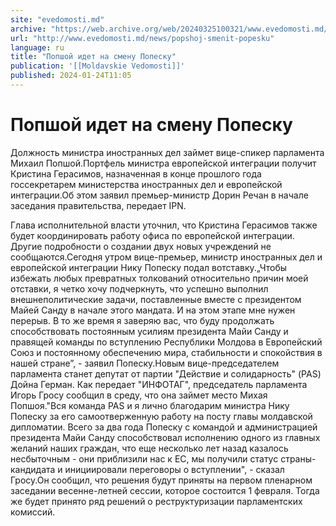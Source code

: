```yaml
---
site: "evedomosti.md"
archive: "https://web.archive.org/web/20240325100321/www.evedomosti.md/news/popshoj-smenit-popesku"
url: "http://www.evedomosti.md/news/popshoj-smenit-popesku"
language: ru
title: "Попшой идет на смену Попеску"
publication: '[[Moldavskie Vedomosti]]'
published: 2024-01-24T11:05
---
```


# Попшой идет на смену Попеску

Должность министра иностранных дел займет вице-спикер парламента Михаил Попшой.Портфель министра европейской интеграции получит Кристина Герасимов, назначенная в конце прошлого года госсекретарем министерства иностранных дел и европейской интеграции.Об этом заявил премьер-министр Дорин Речан в начале заседания правительства, передает IPN.

Глава исполнительной власти уточнил, что Кристина Герасимов также будет координировать работу офиса по европейской интеграции. Другие подробности о создании двух новых учреждений не сообщаются.Сегодня утром вице-премьер, министр иностранных дел и европейской интеграции Нику Попеску подал вотставку.„Чтобы избежать любых превратных толкований относительно причин моей отставки, я четко хочу подчеркнуть, что успешно выполнил внешнеполитические задачи, поставленные вместе с президентом Майей Санду в начале этого мандата. И на этом этапе мне нужен перерыв. В то же время я заверяю вас, что буду продолжать способствовать постоянным усилиям президента Майи Санду и правящей команды по вступлению Республики Молдова в Европейский Союз и постоянному обеспечению мира, стабильности и спокойствия в нашей стране”, - заявил Попеску.Новым вице-председателем парламента станет депутат от партии "Действие и солидарность" (PAS) Дойна Герман. Как передает "ИНФОТАГ", председатель парламента Игорь Гросу сообщил в среду, что она займет место Михая Попшоя."Вся команда PAS и я лично благодарим министра Нику Попеску за его самоотверженную работу на посту главы молдавской дипломатии. Всего за два года Попеску с командой и администрацией президента Майи Санду способствовал исполнению одного из главных желаний наших граждан, что еще несколько лет назад казалось несбыточным - они приблизили нас к ЕС, мы получили статус страны-кандидата и инициировали переговоры о вступлении", - сказал Гросу.Он сообщил, что решения будут приняты на первом пленарном заседании весенне-летней сессии, которое состоится 1 февраля. Тогда же будет принято ряд решений о реструктуризации парламентских комиссий.